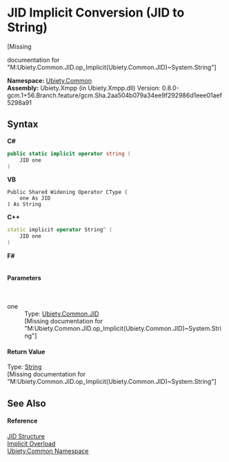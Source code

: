 # JID&nbsp;Implicit Conversion (JID to String)
 

\[Missing <summary> documentation for "M:Ubiety.Common.JID.op_Implicit(Ubiety.Common.JID)~System.String"\]

**Namespace:**&nbsp;<a href="3a988b7f-7a78-d824-53e6-d57463519974">Ubiety.Common</a><br />**Assembly:**&nbsp;Ubiety.Xmpp (in Ubiety.Xmpp.dll) Version: 0.8.0-gcm.1+56.Branch.feature/gcm.Sha.2aa504b079a34ee9f292986d1eee01aef5298a91

## Syntax

**C#**<br />
``` C#
public static implicit operator string (
	JID one
)
```

**VB**<br />
``` VB
Public Shared Widening Operator CType ( 
	one As JID
) As String
```

**C++**<br />
``` C++
static implicit operator String^ (
	JID one
)
```

**F#**<br />
``` F#

```


#### Parameters
&nbsp;<dl><dt>one</dt><dd>Type: <a href="a42ab0f9-c244-fec1-e6d6-a22cc63529da">Ubiety.Common.JID</a><br />\[Missing <param name="one"/> documentation for "M:Ubiety.Common.JID.op_Implicit(Ubiety.Common.JID)~System.String"\]</dd></dl>

#### Return Value
Type: <a href="http://msdn2.microsoft.com/en-us/library/s1wwdcbf" target="_blank">String</a><br />\[Missing <returns> documentation for "M:Ubiety.Common.JID.op_Implicit(Ubiety.Common.JID)~System.String"\]

## See Also


#### Reference
<a href="a42ab0f9-c244-fec1-e6d6-a22cc63529da">JID Structure</a><br /><a href="060f2589-f878-7855-d198-4d4d542ea3b5">Implicit Overload</a><br /><a href="3a988b7f-7a78-d824-53e6-d57463519974">Ubiety.Common Namespace</a><br />